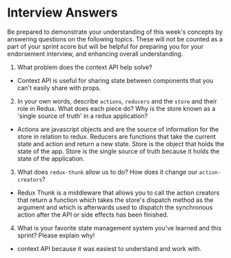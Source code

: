 # Interview Answers
Be prepared to demonstrate your understanding of this week's concepts by answering questions on the following topics. These will not be counted as a part of your sprint score but will be helpful for preparing you for your endorsement interview, and enhancing overall understanding.

1. What problem does the context API help solve?

- Context API is useful for sharing state between components that you can't easily share with props.

2. In your own words, describe `actions`, `reducers` and the `store` and their role in Redux. What does each piece do? Why is the store known as a 'single source of truth' in a redux application?

- Actions are javascript objects and are the source of information for the store in relation to redux. Reducers are functions that take the current state and action and return a new state. Store is the object that holds the state of the app. Store is the single source of truth because it holds the state of the application.

3. What does `redux-thunk` allow us to do? How does it change our `action-creators`?

- Redux Thunk is a middleware that allows you to call the action creators that return a function which takes the store's dispatch method as the argument and which is afterwards used to dispatch the synchronous action after the API or side effects has been finished.

4. What is your favorite state management system you've learned and this sprint? Please explain why!

- context API because it was easiest to understand and work with.